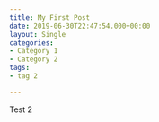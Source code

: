 ```yaml
---
title: My First Post
date: 2019-06-30T22:47:54.000+00:00
layout: Single
categories:
- Category 1
- Category 2
tags:
- tag 2

---
```

Test 2